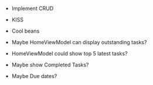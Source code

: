 - Implement CRUD 
- KISS
- Cool beans

- Maybe HomeViewModel can display outstanding tasks?
- HomeViewModel could show top 5 latest tasks?
- Maybe show Completed Tasks?
- Maybe Due dates?